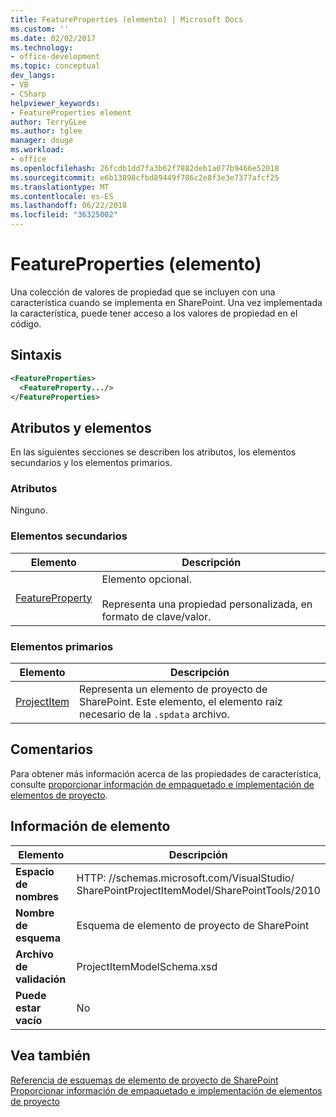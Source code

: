 ```yaml
---
title: FeatureProperties (elemento) | Microsoft Docs
ms.custom: ''
ms.date: 02/02/2017
ms.technology:
- office-development
ms.topic: conceptual
dev_langs:
- VB
- CSharp
helpviewer_keywords:
- FeatureProperties element
author: TerryGLee
ms.author: tglee
manager: douge
ms.workload:
- office
ms.openlocfilehash: 26fcdb1dd7fa3b62f7882deb1a077b9466e52018
ms.sourcegitcommit: e6b13898cfbd89449f786c2e8f3e3e7377afcf25
ms.translationtype: MT
ms.contentlocale: es-ES
ms.lasthandoff: 06/22/2018
ms.locfileid: "36325002"
---
```

# <a name="featureproperties-element"></a>FeatureProperties (elemento)
  Una colección de valores de propiedad que se incluyen con una característica cuando se implementa en SharePoint. Una vez implementada la característica, puede tener acceso a los valores de propiedad en el código.  
  
## <a name="syntax"></a>Sintaxis  
  
```xml  
<FeatureProperties>  
  <FeatureProperty.../>  
</FeatureProperties>  
```  
  
## <a name="attributes-and-elements"></a>Atributos y elementos
 En las siguientes secciones se describen los atributos, los elementos secundarios y los elementos primarios.  
  
### <a name="attributes"></a>Atributos  
 Ninguno.  
  
### <a name="child-elements"></a>Elementos secundarios
  
|Elemento|Descripción|  
|-------------|-----------------|  
|[FeatureProperty](../sharepoint/featureproperty-element.md)|Elemento opcional.<br /><br /> Representa una propiedad personalizada, en formato de clave/valor.|  
  
### <a name="parent-elements"></a>Elementos primarios
  
|Elemento|Descripción|  
|-------------|-----------------|  
|[ProjectItem](../sharepoint/projectitem-element.md)|Representa un elemento de proyecto de SharePoint. Este elemento, el elemento raíz necesario de la `.spdata` archivo.|  
  
## <a name="remarks"></a>Comentarios  
 Para obtener más información acerca de las propiedades de característica, consulte [proporcionar información de empaquetado e implementación de elementos de proyecto](../sharepoint/providing-packaging-and-deployment-information-in-project-items.md).  
  
## <a name="element-information"></a>Información de elemento
  
|Elemento|Descripción|  
|-------------|-----------------|  
|**Espacio de nombres**|HTTP<nolink>: //schemas.microsoft.com/VisualStudio/<br>SharePointProjectItemModel/SharePointTools/2010|  
|**Nombre de esquema**|Esquema de elemento de proyecto de SharePoint|  
|**Archivo de validación**|ProjectItemModelSchema.xsd|  
|**Puede estar vacío**|No|  
  
## <a name="see-also"></a>Vea también
 [Referencia de esquemas de elemento de proyecto de SharePoint](../sharepoint/sharepoint-project-item-schema-reference.md)   
 [Proporcionar información de empaquetado e implementación de elementos de proyecto](../sharepoint/providing-packaging-and-deployment-information-in-project-items.md)  
  
  
